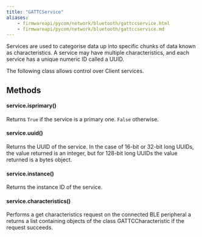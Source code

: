 ```yaml
---
title: "GATTCService"
aliases:
    - firmwareapi/pycom/network/bluetooth/gattccservice.html
    - firmwareapi/pycom/network/bluetooth/gattccservice.md
---
```

Services are used to categorise data up into specific chunks of data known as characteristics. A service may have multiple characteristics, and each service has a unique numeric ID called a UUID.

The following class allows control over Client services.

## Methods

#### service.isprimary()

Returns `True` if the service is a primary one. `False` otherwise.

#### service.uuid()

Returns the UUID of the service. In the case of 16-bit or 32-bit long UUIDs, the value returned is an integer, but for 128-bit long UUIDs the value returned is a bytes object.

#### service.instance()

Returns the instance ID of the service.

#### service.characteristics()

Performs a get characteristics request on the connected BLE peripheral a returns a list containing objects of the class GATTCCharacteristic if the request succeeds.

